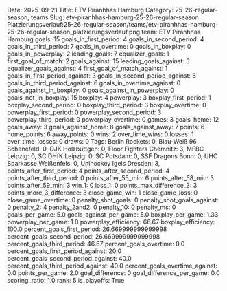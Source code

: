 Date: 2025-09-21
Title: ETV Piranhhas Hamburg
Category: 25-26-regular-season, teams
Slug: etv-piranhhas-hamburg-25-26-regular-season
Platzierungsverlauf:25-26-regular-season/teams/etv-piranhhas-hamburg-25-26-regular-season_platzierungsverlauf.png
team: ETV Piranhhas Hamburg
goals: 15
goals_in_first_period: 4
goals_in_second_period: 4
goals_in_third_period: 7
goals_in_overtime: 0
goals_in_boxplay: 0
goals_in_powerplay: 2
leading_goals: 7
equalizer_goals: 1
first_goal_of_match: 2
goals_against: 15
leading_goals_against: 3
equalizer_goals_against: 4
first_goal_of_match_against: 1
goals_in_first_period_against: 3
goals_in_second_period_against: 6
goals_in_third_period_against: 6
goals_in_overtime_against: 0
goals_against_in_boxplay: 0
goals_against_in_powerplay: 0
goals_not_in_boxplay: 15
boxplay: 4
powerplay: 3
boxplay_first_period: 1
boxplay_second_period: 0
boxplay_third_period: 3
boxplay_overtime: 0
powerplay_first_period: 0
powerplay_second_period: 3
powerplay_third_period: 0
powerplay_overtime: 0
games: 3
goals_home: 12
goals_away: 3
goals_against_home: 8
goals_against_away: 7
points: 6
home_points: 6
away_points: 0
wins: 2
over_time_wins: 0
losses: 1
over_time_losses: 0
draws: 0
Tags:  Berlin Rockets: 0,  Blau-Weiß 96 Schenefeld: 0,  DJK Holzbüttgen: 0,  Floor Fighters Chemnitz: 3,  MFBC Leipzig: 0,  SC DHfK Leipzig: 0,  SC Potsdam: 0,  SSF Dragons Bonn: 0,  UHC Sparkasse Weißenfels: 0,  Unihockey Igels Dresden: 3,
points_after_first_period: 4
points_after_second_period: 4
points_after_third_period: 0
points_after_55_min: 6
points_after_58_min: 3
points_after_59_min: 3
win_1: 0
loss_1: 0
points_max_difference_3: 3
points_more_3_difference: 3
close_game_win: 1
close_game_loss: 0
close_game_overtime: 0
penalty_shot_goals: 0
penalty_shot_goals_against: 0
penalty_2: 4
penalty_2and2: 0
penalty_10: 0
penalty_ms: 0
goals_per_game: 5.0
goals_against_per_game: 5.0
boxplay_per_game: 1.33
powerplay_per_game: 1.0
powerplay_efficiency: 66.67
boxplay_efficiency: 100.0
percent_goals_first_period: 26.669999999999998
percent_goals_second_period: 26.669999999999998
percent_goals_third_period: 46.67
percent_goals_overtime: 0.0
percent_goals_first_period_against: 20.0
percent_goals_second_period_against: 40.0
percent_goals_third_period_against: 40.0
percent_goals_overtime_against: 0.0
points_per_game: 2.0
goal_difference: 0
goal_difference_per_game: 0.0
scoring_ratio: 1.0
rank: 5
is_playoffs: True
